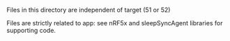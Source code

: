 Files in this directory are independent of target (51 or 52)

Files are strictly related to app: see nRF5x and sleepSyncAgent libraries for supporting code.